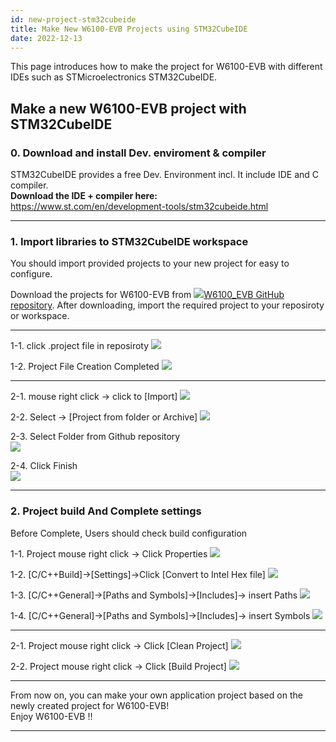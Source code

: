 ```yaml
---
id: new-project-stm32cubeide
title: Make New W6100-EVB Projects using STM32CubeIDE
date: 2022-12-13
---
```


This page introduces how to make the project for W6100-EVB with
different IDEs such as STMicroelectronics STM32CubeIDE.

## Make a new W6100-EVB project with STM32CubeIDE

### 0\. Download and install Dev. enviroment & compiler

STM32CubeIDE provides a free Dev. Environment incl. It include IDE and C
compiler.  
**Download the IDE + compiler here:**  
<https://www.st.com/en/development-tools/stm32cubeide.html>  

-----

### 1\. Import libraries to STM32CubeIDE workspace

You should import provided projects to your new project for easy to
configure.

Download the projects for W6100-EVB from
![](/img/link.png)[W6100\_EVB GitHub repository](https://github.com/Wiznet/W6100_EVB). After downloading,
import the required project to your reposiroty or workspace.

-----
1-1\. click .project file in reposiroty 
![](/img/products/w6100/w6100_evb/stm_cube_set1_1_1.png)

1-2\. Project File Creation Completed
![](/img/products/w6100/w6100_evb/stm_cube_set1_1_2.png)

-----

2-1\. mouse right click → click to \[Import\]
![](/img/products/w6100/w6100_evb/stm_cube_set1_2_1.png)

2-2\. Select -> [Project from folder or Archive]
![](/img/products/w6100/w6100_evb/stm_cube_set1_2_2.png)

2-3\. Select Folder from Github repository  
![](/img/products//w6100/w6100_evb/stm_cube_set1_2_3.png)

2-4\. Click Finish  
![](/img/products//w6100/w6100_evb/stm_cube_set1_2_4.png)

-----

### 2\. Project build And Complete settings

Before Complete, Users should check build configuration

1-1\. Project mouse right click -\> Click Properties
![](/img/products/w6100/w6100_evb/stm_cube_set2_1_1.png)

1-2\. \[C/C++Build\]-\>\[Settings\]-\>Click \[Convert to Intel Hex file\]
![](/img/products/w6100/w6100_evb/stm_cube_set2_1_2.png)

1-3\. \[C/C++General\]-\>\[Paths and Symbols\]-\>\[Includes\]-\> insert Paths
![](/img/products/w6100/w6100_evb/stm_cube_set2_1_3.png)

1-4\. \[C/C++General\]-\>\[Paths and Symbols\]-\>\[Includes\]-\> insert Symbols
![](/img/products/w6100/w6100_evb/stm_cube_set2_1_4.png)

-----
2-1\. Project mouse right click -\> Click \[Clean Project\]
![](/img/products/w6100/w6100_evb/stm_cube_set2_2_1.png)

2-2\. Project mouse right click -\> Click \[Build Project\]
![](/img/products/w6100/w6100_evb/stm_cube_set2_2_2.png)

-----

From now on, you can make your own application project based on the
newly created project for W6100-EVB\!  
Enjoy W6100-EVB \!\!

-----
